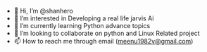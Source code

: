 - 👋 Hi, I’m @shanhero
- 👀 I’m interested in Developing a real life jarvis Ai
- 🌱 I’m currently learning Python advance topics 
- 💞️ I’m looking to collaborate on python and Linux Related project 
- 📫 How to reach me through email (meenu1982v@gmail.com)
<!---
shanhero/shanhero is a ✨ special ✨ repository because its `README.md` (this file) appears on your GitHub profile.
You can click the Preview link to take a look at your changes.
--->
